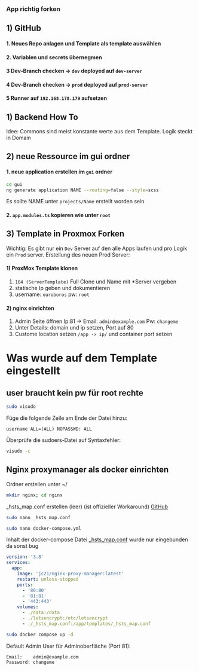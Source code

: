 ### App richtig forken


## 1) GitHub
#### 1. Neues Repo anlagen und Template als template auswählen
#### 2. Variablen und secrets übernegmen
#### 3 Dev-Branch checken -> `dev` deployed auf `dev-server`
#### 4 Dev-Branch checken -> `prod` deployed auf `prod-server`
#### 5 Runner auf `192.168.178.179` aufsetzen 

## 1) Backend How To
Idee: Commons sind meist konstante werte aus dem Template. Logik steckt in Domain

## 2) neue Ressource im gui ordner

#### 1. neue application erstellen im `gui` ordner
```bash
cd gui
ng generate application NAME --routing=false --style=scss
```
Es sollte NAME unter `projects/Name` erstellt worden sein

#### 2. `app.modules.ts` kopieren wie unter `root`

## 3) Template in Proxmox Forken 
Wichtig: Es gibt nur ein `Dev` Server auf den alle Apps laufen und pro Logik ein `Prod` server. Erstellung des neuen Prod Server:

#### 1) ProxMox Template klonen 
1) `104 (ServerTemplate)` Full Clone und Name mit *Server vergeben
2) statische Ip geben und dokumentieren
3) username: `ouroboros` pw: `root`

#### 2) nginx einrichten 
1) Admin Seite öffnen Ip:81 -> Email: `admin@example.com` Pw: `changeme`
2) Unter Details: domain und ip setzen, Port auf 80 
3) Custome location setzen `/app -> ip/` und container port setzen 



# Was wurde auf dem Template eingestellt 
## user braucht kein pw für root rechte

```bash
sudo visudo
```

Füge die folgende Zeile am Ende der Datei hinzu:

```text
username ALL=(ALL) NOPASSWD: ALL
```

Überprüfe die sudoers-Datei auf Syntaxfehler:

```bash
visudo -c
```

## Nginx proxymanager als docker einrichten
Ordner erstellen unter ~/
```bash
mkdir nginx; cd nginx
```

_hsts_map.conf erstellen (leer) (ist offizieller Workaround)
[GitHub](https://github.com/NginxProxyManager/nginx-proxy-manager/issues/3474#issuecomment-1902790528)

```bash
sudo nano _hsts_map.conf
```

```bash
sudo nano docker-compose.yml
```

Inhalt der docker-compose Datei [_hsts_map.conf](https://github.com/NginxProxyManager/nginx-proxy-manager/issues/3474#issuecomment-1902790528)
wurde nur eingebunden da sonst bug
```yaml
version: '3.8'
services:
  app:
    image: 'jc21/nginx-proxy-manager:latest'
    restart: unless-stopped
    ports:
      - '80:80'
      - '81:81'
      - '443:443'
    volumes:
      - ./data:/data
      - ./letsencrypt:/etc/letsencrypt
      - ./_hsts_map.conf:/app/templates/_hsts_map.conf
```

```bash
sudo docker compose up -d
```

Default Admin User für Adminoberfläche (Port 81):

```text
Email:    admin@example.com
Password: changeme
```


